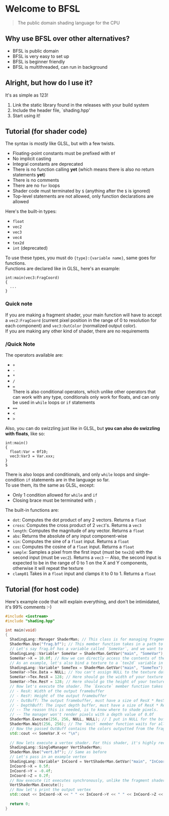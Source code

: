 # Welcome to BFSL
> The public domain shading language for the CPU   

## Why use BFSL over other alternatives?
- BFSL is public domain
- BFSL is very easy to set up
- BFSL is beginner friendly
- BFSL is multithreaded, can run in background

## Alright, but how do I use it?

It's as simple as 123!
1. Link the static library found in the releases with your build system
2. Include the header file, `shading.hpp'
3. Start using it!

## Tutorial (for shader code)

The syntax is *mostly* like GLSL, but with a few twists.

- Floating-point constants must be prefixed with `0f`
- No implicit casting
- Integral constants are deprecated
- There is no function calling **yet** (which means there is also no return statements **yet**)
- There is no comments
- There are no `for` loops
- Shader code must terminated by `$` (anything after the `$` is ignored)
- Top-level statements are not allowed, only function declarations are allowed

Here's the built-in types:

- `float`
- `vec2`
- `vec3`
- `vec4`
- `tex2d`
- `int` (deprecated)

To use these types, you must do `{type}:{variable name}`, same goes for functions.  
Functions are declared like in GLSL, here's an example:
```
int:main(vec3:FragCoord)
{
  ...
}
```

### Quick note
If you are making a fragment shader, your main function will have to accept a `vec2:FragCoord` (current pixel position in the range of 0 to resolution for each component) and `vec3:OutColor` (normalized output color).  
If you are making any other kind of shader, there are no requirements
### /Quick Note  

The operators available are:
- `+`
- `-`
- `*`
- `/`
- `=`  
There is also conditional operators, which unlike other operators that can work with any type, conditionals only work for floats, and can only be used in `while` loops or `if` statements
- `==`
- `<`
- `>`

Also, you can do swizzling just like in GLSL, but **you can also do swizzling with floats**, like so:
```
int:main()
{
  float:Var = 0f10;
  vec3:Var3 = Var.xxx;
}
$
```

There is also loops and conditionals, and only `while` loops and single-condition `if` statements are in the language so far.  
To use them, its the same as GLSL, except:
- Only 1 condition allowed for `while` and `if`
- Closing brace must be terminated with `;`

The built-in functions are:
- `dot`: Computes the dot product of any 2 vectors. Returns a `float`
- `cross`: Computes the cross product of 2 `vec3`'s. Returns a `vec3`
- `length`: Computes the magnitude of any vector. Returns a `float`
- `abs`: Returns the absolute of any input component-wise
- `sin`: Computes the sine of a `float` input. Returns a `float`
- `cos`: Computes the cosine of a `float` input. Returns a `float`
- `sample`: Samples a pixel from the first input (must be `tex2d`) with the second input (must be `vec2`). Returns a `vec3`
-- Also, the second input is expected to be in the range of 0 to 1 on the X and Y components, otherwise it will repeat the texture
- `clamp01` Takes in a `float` input and clamps it to 0 to 1. Returns a `float`

## Tutorial (for host code)

Here's example code that will explain everything, and don't be intimidated, it's 99% comments :-)

```c++
#include <iostream>
#include "shading.hpp"

int main(void)
{
  ShadingLang::Manager ShaderMan; // This class is for managing fragment shaders, and only fragment shaders
  ShaderMan.Use("frag.bf"); // This member function takes in a path to a shader file and compiles it for later use
  // Let's say frag.bf has a variable called `SomeVar`, and we want to access it. We will have to call the `GetVar` member function
  ShadingLang::Variable* SomeVar = ShaderMan.GetVar("main", "SomeVar");
  SomeVar->X = 10.0f; // Now we can directly access the contents of the variable
  // As an example, let's also bind a texture to a `tex2d` variable in frag.bf
  ShadingLang::Variable* SomeTex = ShaderMan.GetVar("main", "SomeTex"); // `SomeTex` should be of type `tex2d`
  SomeVar->Tex.Data = NULL; // You can't assign NULL to the texture data in actual code. The format of the texture data is 3 `float`s per pixel
  SomeVar->Tex.ResX = 128; // Here should go the width of your texture data, 128 is just for example
  SomeVar->Tex.ResY = 128; // Here should go the height of your texture data, 128 is just for example
  // Now let's execute the shader. The `Execute` member function takes in 4 arguments:
  // - ResX: Width of the output framebuffer
  // - ResY: Height of the output framebuffer
  // - OutBuff: The output framebuffer, must have a size of ResX * ResY * 4 bytes
  // - DepthBuff: The input depth buffer, must have a size of ResX * ResY * sizeof(float) bytes. 
  // -- The reason this is needed, is to know where to shade pixels. 
  // -- The manager won't render pixels with a depth value of 0.0f
  ShaderMan.Execute(256, 256, NULL, NULL); // I put in NULL for the buffers for simplicity, you can't do this in actual code.
  ShaderMan.Wait(256, 256); // The `Wait` member function waits for all threads to finish rendering. The first 2 arguments to this function should be the same as the first 2 for the `Execute` member function
  // Now the passed OutBuff contains the colors outputted from the fragment shader. Now let's print the X component of `SomeVar`
  std::cout << SomeVar.X << "\n";
  
  // Now lets execute a vertex shader. For this shader, it's highly recommended to use the `SingleManager` class, since it's not a fragment shader. Note though that it is single-threaded
  ShadingLang::SingleManager VertShaderMan;
  ShaderMan.Use("vert.bf"); // Same as before
  // Let's pass in an example vertex
  ShadingLang::Variable* InCoord = VertShaderMan.GetVar("main", "InCoord");
  InCoord->X = 0.5f;
  InCoord->Y = -0.4f;
  InCoord->Z = 0.2f;
  // Now execute (it executes synchronously, unlike the fragment shader)
  VertShaderMan.Execute();
  // Now let's print the output vertex
  std::cout << InCoord->X << " " << InCoord->Y << " " << InCoord->Z << "\n";
  
  return 0;
}
